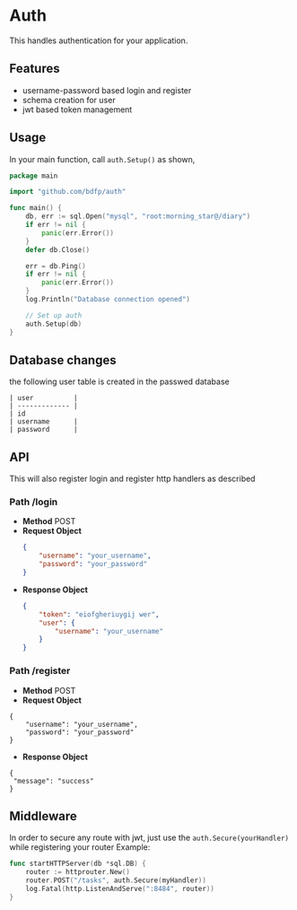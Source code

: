 # Auth
This handles authentication for your application.

## Features
* username-password based login and register
* schema creation for user
* jwt based token management

## Usage
In your main function, call `auth.Setup()` as shown,
```go
package main

import "github.com/bdfp/auth"

func main() {
    db, err := sql.Open("mysql", "root:morning_star@/diary")
	if err != nil {
		panic(err.Error())
	}
	defer db.Close()

	err = db.Ping()
	if err != nil {
		panic(err.Error())
	}
	log.Println("Database connection opened")

	// Set up auth
	auth.Setup(db)
}
```

## Database changes
the following user table is created in the passwed database

    | user          |
    | ------------- |
    | id
    | username      |
    | password      |

 ## API
This will also register login and register http handlers as described

### Path /login
   * **Method** POST
   * **Request Object**
        ```json
        {
            "username": "your_username",
            "password": "your_password"
        }
        ```
   * **Response Object**
        ```json
        {
            "token": "eiofgheriuygij wer",
            "user": {
                "username": "your_username"
            }
        }
        ```

### Path  /register
   * **Method** POST
   * **Request Object**
   ```
   {
       "username": "your_username",
       "password": "your_password"
   }
   ```
   * **Response Object**
   ```
   {
   	"message": "success"
   }
   ```
   
## Middleware
In order to secure any route with jwt, just use the `auth.Secure(yourHandler)` while registering your router
Example:
```go
func startHTTPServer(db *sql.DB) {
	router := httprouter.New()
	router.POST("/tasks", auth.Secure(myHandler))
	log.Fatal(http.ListenAndServe(":8484", router))
}
```
